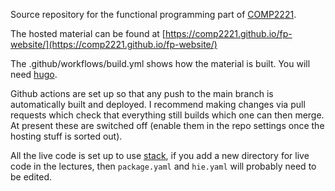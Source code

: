 Source repository for the functional programming part of
[COMP2221](https://www.dur.ac.uk/faculty.handbook/module_description/?year=2021&module_code=COMP2221).

The hosted material can be found at [https://comp2221.github.io/fp-website/](https://comp2221.github.io/fp-website/)

The .github/workflows/build.yml shows how the material is built. You will need [hugo](https://gohugo.io).

Github actions are set up so that any push to the main branch is automatically built and deployed. I recommend making changes via pull requests which check that everything still builds which one can then merge. At present these are switched off (enable them in the repo settings once the hosting stuff is sorted out).

All the live code is set up to use [stack](https://www.haskellstack.org), if you add a new directory for live code in the lectures, then `package.yaml` and `hie.yaml` will probably need to be edited.
